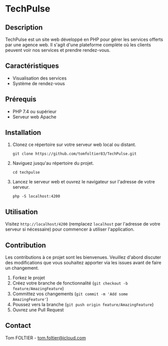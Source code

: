 # TechPulse

## Description

TechPulse est un site web développé en PHP pour gérer les services offerts par une agence web. Il s'agit d'une plateforme complète où les clients peuvent voir nos services et prendre rendez-vous.

## Caractéristiques

- Visualisation des services
- Système de rendez-vous

## Prérequis

- PHP 7.4 ou supérieur
- Serveur web Apache

## Installation

1. Clonez ce répertoire sur votre serveur web local ou distant.
    ```
    git clone https://github.com/tomfoltier83/TechPulse.git
    ```

2. Naviguez jusqu'au répertoire du projet.
    ```
    cd techpulse
    ```

5. Lancez le serveur web et ouvrez le navigateur sur l'adresse de votre serveur.
    ```
    php -S localhost:4200
    ```

## Utilisation

Visitez `http://localhost/4200` (remplacez `localhost` par l'adresse de votre serveur si nécessaire) pour commencer à utiliser l'application.

## Contribution

Les contributions à ce projet sont les bienvenues. Veuillez d'abord discuter des modifications que vous souhaitez apporter via les issues avant de faire un changement.

1. Forkez le projet
2. Créez votre branche de fonctionnalité (`git checkout -b feature/AmazingFeature`)
3. Committez vos changements (`git commit -m 'Add some AmazingFeature'`)
4. Poussez vers la branche (`git push origin feature/AmazingFeature`)
5. Ouvrez une Pull Request

## Contact

Tom FOLTIER - tom.foltier@icloud.com
